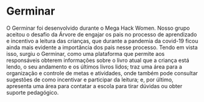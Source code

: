 # Germinar
 
 O Germinar foi desenvolvido durante o Mega Hack Women. Nosso grupo aceitou o desafio da Árvore de engajar os pais no processo de aprendizado e incentivo a leitura das crianças, que durante a pandemia da covid-19 ficou ainda mais evidente a importância dos pais nesse processo. Tendo em vista isso, surgiu o Germinar, como uma plataforma que permite aos responsáveis obterem informações sobre o livro atual que a criança está lendo, o seu andamento e os últimos livros lidos; traz uma área para a organização e controle de metas e atividades, onde também pode consultar sugestões de como incentivar e participar da leitura; e, por último, apresenta uma área para contatar a escola para tirar dúvidas ou obter suporte pedagógico.
 
